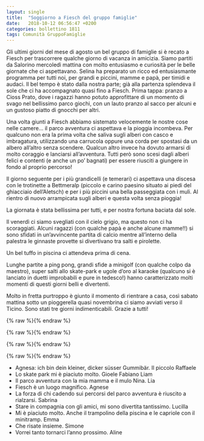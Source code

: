 ```yaml
---
layout: single
title:  "Soggiorno a Fiesch del gruppo famiglie"
date:   2018-10-12 06:56:47 +0200
categories: bollettino 1811
tags: Comunità GruppoFamiglie
---
```


	
Gli ultimi giorni del mese di agosto un bel gruppo di famiglie si è recato a Fiesch per trascorrere qualche giorno di vacanza in amicizia. Siamo partiti da Salorino mercoledì mattina con molto entusiasmo e curiosità per le belle giornate che ci aspettavano. Selina ha preparato un ricco ed entusiasmante programma per tutti noi, per grandi e piccini, mamme e papà, per timidi e audaci. Il bel tempo è stato dalla nostra parte; già alla partenza splendeva il sole che ci ha accompagnato quasi fino a Fiesch. Prima tappa: pranzo a Cioss Prato, dove i ragazzi hanno potuto approfittare di un momento di svago nel bellissimo parco giochi, con un lauto pranzo al sacco per alcuni e un gustoso piatto di gnocchi per altri.


Una volta giunti a Fiesch abbiamo sistemato velocemente le nostre cose nelle camere… il parco avventura ci aspettava e la pioggia incombeva. Per qualcuno non era la prima volta che saliva sugli alberi con casco e imbragatura, utilizzando una carrucola oppure una corda per spostasi da un albero all’altro senza scendere. Qualcun altro invece ha dovuto armarsi di molto coraggio e lanciarsi all’avventura. Tutti però sono scesi dagli alberi felici e contenti (e anche un po’ bagnati) per essere riusciti a giungere in fondo al proprio percorso!


Il giorno seguente per i più grandicelli (e temerari) ci aspettava una discesa con le trotinette a Bettmeralp  (piccolo e carino paesino situato ai piedi del ghiacciaio dell’Aletsch) e per i più piccini una bella passeggiata con i muli. Al rientro di nuovo arrampicata sugli alberi e questa volta senza pioggia!

La giornata è stata bellissima per tutti, e per nostra fortuna baciata dal sole.
                       
Il venerdì ci siamo svegliati con il cielo grigio, ma questo non ci ha scoraggiati. Alcuni ragazzi (con qualche papà e anche alcune mamme!!) si sono sfidati in un’avvincente partita di calcio mentre all’interno della palestra le ginnaste provette si divertivano tra salti e pirolette.

Un bel tuffo in piscina ci attendeva prima di cena.

Lunghe partite a ping pong, grandi sfide a minigolf (con qualche colpo da maestro), super salti allo skate-park e ugole d’oro al karaoke (qualcuno si è lanciato in duetti improbabili e pure in tedesco!) hanno caratterizzato molti momenti di questi giorni belli e divertenti. 

Molto in fretta purtroppo è giunto il momento di rientrare a casa, così sabato mattina sotto un pioggerella quasi novembrina ci siamo avviati verso il Ticino. Sono stati tre giorni indimenticabili. Grazie a tutti!

{% raw %}<img src="/assets/images/bollettino18/1811_fiesch_1.jpg" alt="" class="full">{% endraw %}

{% raw %}<img src="/assets/images/bollettino18/1811_fiesch_2.jpg" alt="" class="full">{% endraw %}

{% raw %}<img src="/assets/images/bollettino18/1811_fiesch_3.jpg" alt="" class="full">{% endraw %}

{% raw %}<img src="/assets/images/bollettino18/1811_fiesch_4.jpg" alt="" class="full">{% endraw %}




- Agnesa: ich bin dein kleiner, dicker süsser Gummibär.   Il piccolo Raffaele
- Lo skate park mi è piaciuto molto.   Gioele Fabiano Liam
- Il parco avventura con la mia mamma e il mulo Nina.   Lia
- Fiesch è un luogo magnifico.     Agnese
- La forza di chi cadendo sui percorsi del parco avventura è riuscito a rialzarsi. Sabrina
- Stare in compagnia con gli amici, mi sono divertita tantissimo. Lucilla
- Mi è piaciuto molto. Anche il trampolino della piscina e le capriole con il minitramp.   Emma
- Che risate insieme.   Simone
- Vorrei tanto tornarci l’anno prossimo.    Aline


